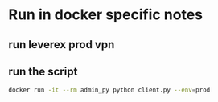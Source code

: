 # Run in docker specific notes

## run leverex prod vpn

## run the script
```bash
docker run -it --rm admin_py python client.py --env=prod
```

